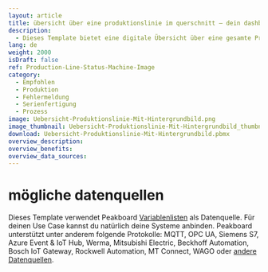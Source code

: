 ```yaml
---
layout: article
title: übersicht über eine produktionslinie im querschnitt – dein dashboard für produktionsanlagen
description: 
  - Dieses Template bietet eine digitale Übersicht über eine gesamte Produktionslinie in der Fertigung und sorgt für mehr Transparenz am Arbeitsplatz. Das Hintergrundbild dieses Dashboard ist eine generische Zeichnung der Maschine, an der einzelne Arbeitsschritte beleuchtet werden können. Dadurch kann der aktuelle Status von verschiedenen Arbeitsschritten angezeigt und eventuelle Fehler schneller behoben werden, was die Effizienz auf dem Shopfloor steigert sowie Monitoring und Maintenance der Anlage deutlich vereinfacht. Lade dir das Template direkt herunter und binde deine individuellen Datenquellen ganz einfach an!
lang: de
weight: 2000
isDraft: false
ref: Production-Line-Status-Machine-Image
category:
  - Empfohlen
  - Produktion
  - Fehlermeldung
  - Serienfertigung
  - Prozess
image: Uebersicht-Produktionslinie-Mit-Hintergrundbild.png
image_thumbnail: Uebersicht-Produktionslinie-Mit-Hintergrundbild_thumbnail.png
download: Uebersicht-Produktionslinie-Mit-Hintergrundbild.pbmx
overview_description:
overview_benefits:
overview_data_sources:
---
```

# mögliche datenquellen
Dieses Template verwendet Peakboard [Variablenlisten](https://help.peakboard.com/scripting/de-variables.html) als Datenquelle. Für deinen Use Case kannst du natürlich deine Systeme anbinden. Peakboard unterstützt unter anderem folgende Protokolle: MQTT, OPC UA, Siemens S7, Azure Event & IoT Hub, Werma, Mitsubishi Electric, Beckhoff Automation, Bosch IoT Gateway, Rockwell Automation, MT Connect, WAGO oder [andere Datenquellen](https://peakboard.com/schnittstellen/).
